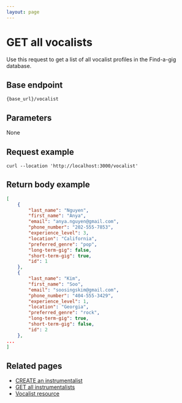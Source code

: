 ```yaml
---
layout: page
---
```


# GET all vocalists

Use this request to get a list of all vocalist profiles in the Find-a-gig database.

## Base endpoint

```shell
{base_url}/vocalist
```

## Parameters

None

## Request example

```curl
curl --location 'http://localhost:3000/vocalist'
```

## Return body example

```json
[
    {
        "last_name": "Nguyen",
        "first_name": "Anya",
        "email": "anya.nguyen@gmail.com",
        "phone_number": "202-555-7853",
        "experience_level": 3,
        "location": "California",
        "preferred_genre": "pop",
        "long-term-gig": false,
        "short-term-gig": true,
        "id": 1
    },
    {
        "last_name": "Kim",
        "first_name": "Soo",
        "email": "soosingskim@gmail.com",
        "phone_number": "404-555-3429",
        "experience_level": 1,
        "location": "Georgia",
        "preferred_genre": "rock",
        "long-term-gig": true,
        "short-term-gig": false,
        "id": 2
    },
...
]
```

## Related pages

* [CREATE an instrumentalist](inst-create-inst.md)
* [GET all instrumentalists](inst-get-all-inst.md)
* [Vocalist resource](vocalists.md)
